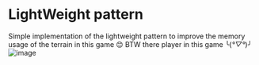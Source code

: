 # LightWeight pattern

Simple implementation of the lightweight pattern to improve the memory usage of the terrain in this game 😊
BTW there player in this game ╰(*°▽°*)╯
![image](https://github.com/ChristopheQuiniou/LightWeight-pattern/assets/82390776/52fdac33-6616-4a06-bf37-c348c2782cdf)
